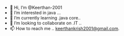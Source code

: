 - 👋 Hi, I’m @Keerthan-2001
- 👀 I’m interested in java ...
- 🌱 I’m currently learning .java core..
- 💞️ I’m looking to collaborate on .IT ..
- 📫 How to reach me .. keerthankrish2001@gmail.com.

<!---
Keerthan-2001/Keerthan-2001 is a ✨ special ✨ repository because its `README.md` (this file) appears on your GitHub profile.
You can click the Preview link to take a look at your changes.
--->
